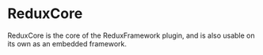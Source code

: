 ReduxCore
=========

ReduxCore is the core of the ReduxFramework plugin, and is also usable on its own as an embedded framework.
